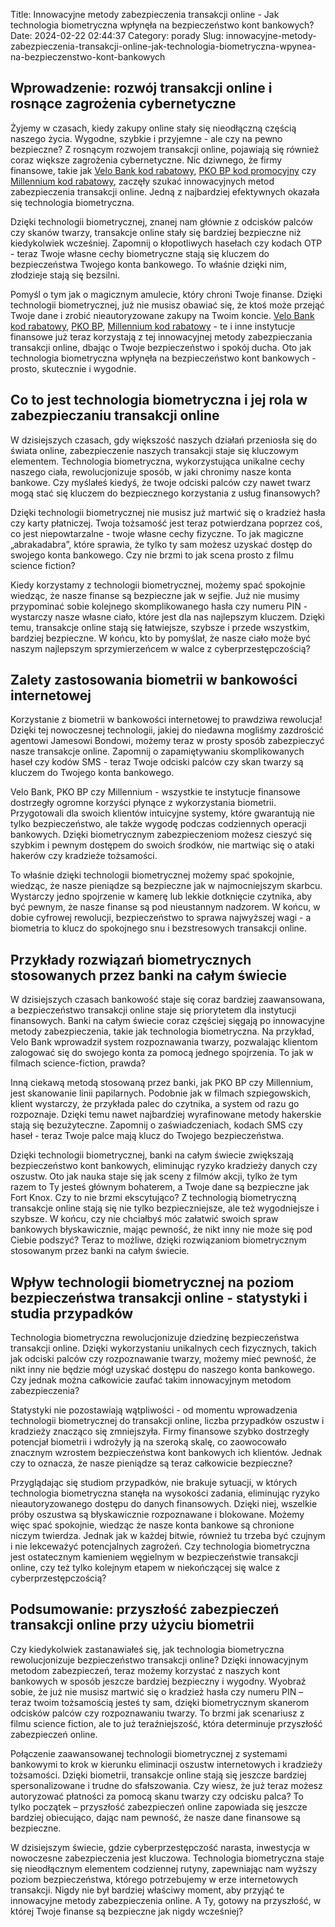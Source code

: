 Title: Innowacyjne metody zabezpieczenia transakcji online - Jak technologia biometryczna wpłynęła na bezpieczeństwo kont bankowych?
Date: 2024-02-22 02:44:37
Category: porady
Slug: innowacyjne-metody-zabezpieczenia-transakcji-online-jak-technologia-biometryczna-wpynea-na-bezpieczenstwo-kont-bankowych

## Wprowadzenie: rozwój transakcji online i rosnące zagrożenia cybernetyczne

Żyjemy w czasach, kiedy zakupy online stały się nieodłączną częścią naszego życia. Wygodne, szybkie i przyjemne - ale czy na pewno bezpieczne? Z rosnącym rozwojem transakcji online, pojawiają się również coraz większe zagrożenia cybernetyczne. Nic dziwnego, że firmy finansowe, takie jak [Velo Bank kod rabatowy](https://design-onweb.nl/innowacyjne-rozwiazania-finansowe-jak-skutecznie-oszczedzac-dzieki-automatycznym-systemom-zaokraglania-patnosci), [PKO BP kod promocyjny](https://pegzmassagepedicuresalon.nl/tytu-artykuu-5-najpopularniejszych-usug-pozyczek-bez-zaswiadczen-ktory-wybrac) czy [Millennium kod rabatowy](https://design-onweb.nl/zalety-i-puapki-lokat-bankowych-online), zaczęły szukać innowacyjnych metod zabezpieczenia transakcji online. Jedną z najbardziej efektywnych okazała się technologia biometryczna.

Dzięki technologii biometrycznej, znanej nam głównie z odcisków palców czy skanów twarzy, transakcje online stały się bardziej bezpieczne niż kiedykolwiek wcześniej. Zapomnij o kłopotliwych hasełach czy kodach OTP - teraz Twoje własne cechy biometryczne stają się kluczem do bezpieczeństwa Twojego konta bankowego. To właśnie dzięki nim, złodzieje stają się bezsilni.

Pomyśl o tym jak o magicznym amulecie, który chroni Twoje finanse. Dzięki technologii biometrycznej, już nie musisz obawiać się, że ktoś może przejąć Twoje dane i zrobić nieautoryzowane zakupy na Twoim koncie. [Velo Bank kod rabatowy](https://design-onweb.nl/zalety-i-puapki-lokat-bankowych-online), [PKO BP](https://klaverjasunie.nl/top-5-usug-oferowanych-przez-serwisy-szybkich-pozyczek-online-dlaczego-warto-skorzystac-z-usugi-pozyczki-za-darmo), [Millennium kod rabatowy](https://pegzmassagepedicuresalon.nl/inwestowanie-w-zoto-online-dlaczego-warto-postawic-na-stabilnosc) - te i inne instytucje finansowe już teraz korzystają z tej innowacyjnej metody zabezpieczania transakcji online, dbając o Twoje bezpieczeństwo i spokój ducha. Oto jak technologia biometryczna wpłynęła na bezpieczeństwo kont bankowych - prosto, skutecznie i wygodnie.


## Co to jest technologia biometryczna i jej rola w zabezpieczaniu transakcji online

W dzisiejszych czasach, gdy większość naszych działań przeniosła się do świata online, zabezpieczenie naszych transakcji staje się kluczowym elementem. Technologia biometryczna, wykorzystująca unikalne cechy naszego ciała, rewolucjonizuje sposób, w jaki chronimy nasze konta bankowe. Czy myślałeś kiedyś, że twoje odciski palców czy nawet twarz mogą stać się kluczem do bezpiecznego korzystania z usług finansowych?

Dzięki technologii biometrycznej nie musisz już martwić się o kradzież hasła czy karty płatniczej. Twoja tożsamość jest teraz potwierdzana poprzez coś, co jest niepowtarzalne - twoje własne cechy fizyczne. To jak magiczne „abrakadabra”, które sprawia, że tylko ty sam możesz uzyskać dostęp do swojego konta bankowego. Czy nie brzmi to jak scena prosto z filmu science fiction?

Kiedy korzystamy z technologii biometrycznej, możemy spać spokojnie wiedząc, że nasze finanse są bezpieczne jak w sejfie. Już nie musimy przypominać sobie kolejnego skomplikowanego hasła czy numeru PIN - wystarczy nasze własne ciało, które jest dla nas najlepszym kluczem. Dzięki temu, transakcje online stają się łatwiejsze, szybsze i przede wszystkim, bardziej bezpieczne. W końcu, kto by pomyślał, że nasze ciało może być naszym najlepszym sprzymierzeńcem w walce z cyberprzestępczością?


## Zalety zastosowania biometrii w bankowości internetowej

Korzystanie z biometrii w bankowości internetowej to prawdziwa rewolucja! Dzięki tej nowoczesnej technologii, jakiej do niedawna mogliśmy zazdrościć agentowi Jamesowi Bondowi, możemy teraz w prosty sposób zabezpieczyć nasze transakcje online. Zapomnij o zapamiętywaniu skomplikowanych haseł czy kodów SMS - teraz Twoje odciski palców czy skan twarzy są kluczem do Twojego konta bankowego.

Velo Bank, PKO BP czy Millennium - wszystkie te instytucje finansowe dostrzegły ogromne korzyści płynące z wykorzystania biometrii. Przygotowali dla swoich klientów intuicyjne systemy, które gwarantują nie tylko bezpieczeństwo, ale także wygodę podczas codziennych operacji bankowych. Dzięki biometrycznym zabezpieczeniom możesz cieszyć się szybkim i pewnym dostępem do swoich środków, nie martwiąc się o ataki hakerów czy kradzieże tożsamości.

To właśnie dzięki technologii biometrycznej możemy spać spokojnie, wiedząc, że nasze pieniądze są bezpieczne jak w najmocniejszym skarbcu. Wystarczy jedno spojrzenie w kamerę lub lekkie dotknięcie czytnika, aby być pewnym, że nasze finanse są pod nieustannym nadzorem. W końcu, w dobie cyfrowej rewolucji, bezpieczeństwo to sprawa najwyższej wagi - a biometria to klucz do spokojnego snu i bezstresowych transakcji online.


## Przykłady rozwiązań biometrycznych stosowanych przez banki na całym świecie

W dzisiejszych czasach bankowość staje się coraz bardziej zaawansowana, a bezpieczeństwo transakcji online staje się priorytetem dla instytucji finansowych. Banki na całym świecie coraz częściej sięgają po innowacyjne metody zabezpieczenia, takie jak technologia biometryczna. Na przykład, Velo Bank wprowadził system rozpoznawania twarzy, pozwalając klientom zalogować się do swojego konta za pomocą jednego spojrzenia. To jak w filmach science-fiction, prawda? 

Inną ciekawą metodą stosowaną przez banki, jak PKO BP czy Millennium, jest skanowanie linii papilarnych. Podobnie jak w filmach szpiegowskich, klient wystarczy, że przykłada palec do czytnika, a system od razu go rozpoznaje. Dzięki temu nawet najbardziej wyrafinowane metody hakerskie stają się bezużyteczne. Zapomnij o zaświadczeniach, kodach SMS czy haseł - teraz Twoje palce mają klucz do Twojego bezpieczeństwa.

Dzięki technologii biometrycznej, banki na całym świecie zwiększają bezpieczeństwo kont bankowych, eliminując ryzyko kradzieży danych czy oszustw. Oto jak nauka staje się jak sceny z filmów akcji, tylko że tym razem to Ty jesteś głównym bohaterem, a Twoje dane są bezpieczne jak Fort Knox. Czy to nie brzmi ekscytująco? Z technologią biometryczną transakcje online stają się nie tylko bezpieczniejsze, ale też wygodniejsze i szybsze. W końcu, czy nie chciałbyś móc załatwić swoich spraw bankowych błyskawicznie, mając pewność, że nikt inny nie może się pod Ciebie podszyć? Teraz to możliwe, dzięki rozwiązaniom biometrycznym stosowanym przez banki na całym świecie.


## Wpływ technologii biometrycznej na poziom bezpieczeństwa transakcji online - statystyki i studia przypadków

Technologia biometryczna rewolucjonizuje dziedzinę bezpieczeństwa transakcji online. Dzięki wykorzystaniu unikalnych cech fizycznych, takich jak odciski palców czy rozpoznawanie twarzy, możemy mieć pewność, że nikt inny nie będzie mógł uzyskać dostępu do naszego konta bankowego. Czy jednak można całkowicie zaufać takim innowacyjnym metodom zabezpieczenia?

Statystyki nie pozostawiają wątpliwości - od momentu wprowadzenia technologii biometrycznej do transakcji online, liczba przypadków oszustw i kradzieży znacząco się zmniejszyła. Firmy finansowe szybko dostrzegły potencjał biometrii i wdrożyły ją na szeroką skalę, co zaowocowało znacznym wzrostem bezpieczeństwa kont bankowych ich klientów. Jednak czy to oznacza, że nasze pieniądze są teraz całkowicie bezpieczne?

Przyglądając się studiom przypadków, nie brakuje sytuacji, w których technologia biometryczna stanęła na wysokości zadania, eliminując ryzyko nieautoryzowanego dostępu do danych finansowych. Dzięki niej, wszelkie próby oszustwa są błyskawicznie rozpoznawane i blokowane. Możemy więc spać spokojnie, wiedząc że nasze konta bankowe są chronione niczym twierdza. Jednak jak w każdej bitwie, również tu trzeba być czujnym i nie lekceważyć potencjalnych zagrożeń. Czy technologia biometryczna jest ostatecznym kamieniem węgielnym w bezpieczeństwie transakcji online, czy też tylko kolejnym etapem w niekończącej się walce z cyberprzestępczością?


## Podsumowanie: przyszłość zabezpieczeń transakcji online przy użyciu biometrii

Czy kiedykolwiek zastanawiałeś się, jak technologia biometryczna rewolucjonizuje bezpieczeństwo transakcji online? Dzięki innowacyjnym metodom zabezpieczeń, teraz możemy korzystać z naszych kont bankowych w sposób jeszcze bardziej bezpieczny i wygodny. Wyobraź sobie, że już nie musisz martwić się o kradzież hasła czy numeru PIN – teraz twoim tożsamością jesteś ty sam, dzięki biometrycznym skanerom odcisków palców czy rozpoznawaniu twarzy. To brzmi jak scenariusz z filmu science fiction, ale to już teraźniejszość, która determinuje przyszłość zabezpieczeń online.

Połączenie zaawansowanej technologii biometrycznej z systemami bankowymi to krok w kierunku eliminacji oszustw internetowych i kradzieży tożsamości. Dzięki biometrii, transakcje online stają się jeszcze bardziej spersonalizowane i trudne do sfałszowania. Czy wiesz, że już teraz możesz autoryzować płatności za pomocą skanu twarzy czy odcisku palca? To tylko początek – przyszłość zabezpieczeń online zapowiada się jeszcze bardziej obiecująco, dając nam pewność, że nasze dane finansowe są bezpieczne.

W dzisiejszym świecie, gdzie cyberprzestępczość narasta, inwestycja w nowoczesne zabezpieczenia jest kluczowa. Technologia biometryczna staje się nieodłącznym elementem codziennej rutyny, zapewniając nam wyższy poziom bezpieczeństwa, którego potrzebujemy w erze internetowych transakcji. Nigdy nie był bardziej właściwy moment, aby przyjąć te innowacyjne metody zabezpieczenia online. A Ty, gotowy na przyszłość, w której Twoje finanse są bezpieczne jak nigdy wcześniej?
